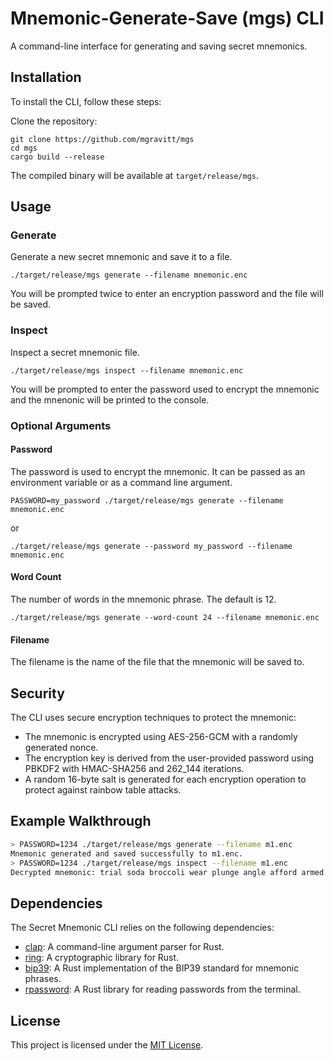 # Mnemonic-Generate-Save (mgs) CLI

A command-line interface for generating and saving secret mnemonics.

## Installation

To install the CLI, follow these steps:

Clone the repository:
```
git clone https://github.com/mgravitt/mgs
cd mgs
cargo build --release
```
The compiled binary will be available at `target/release/mgs`.

## Usage
### Generate
Generate a new secret mnemonic and save it to a file.
```
./target/release/mgs generate --filename mnemonic.enc
```
You will be prompted twice to enter an encryption password and the file will be saved. 

### Inspect
Inspect a secret mnemonic file.
```
./target/release/mgs inspect --filename mnemonic.enc
```
You will be prompted to enter the password used to encrypt the mnemonic and the mnenonic will be printed to the console. 

### Optional Arguments
#### Password
The password is used to encrypt the mnemonic. It can be passed as an environment variable or as a command line argument.
```
PASSWORD=my_password ./target/release/mgs generate --filename mnemonic.enc
```
or
```
./target/release/mgs generate --password my_password --filename mnemonic.enc
```
#### Word Count
The number of words in the mnemonic phrase. The default is 12. 
```
./target/release/mgs generate --word-count 24 --filename mnemonic.enc
```

#### Filename
The filename is the name of the file that the mnemonic will be saved to.

## Security

The CLI uses secure encryption techniques to protect the mnemonic:

- The mnemonic is encrypted using AES-256-GCM with a randomly generated nonce.
- The encryption key is derived from the user-provided password using PBKDF2 with HMAC-SHA256 and 262_144 iterations.
- A random 16-byte salt is generated for each encryption operation to protect against rainbow table attacks.

## Example Walkthrough
```sh
> PASSWORD=1234 ./target/release/mgs generate --filename m1.enc
Mnemonic generated and saved successfully to m1.enc.
> PASSWORD=1234 ./target/release/mgs inspect --filename m1.enc
Decrypted mnemonic: trial soda broccoli wear plunge angle afford armed able good symptom mountain
```

## Dependencies

The Secret Mnemonic CLI relies on the following dependencies:

- [clap](https://crates.io/crates/clap): A command-line argument parser for Rust.
- [ring](https://crates.io/crates/ring): A cryptographic library for Rust.
- [bip39](https://crates.io/crates/bip39): A Rust implementation of the BIP39 standard for mnemonic phrases.
- [rpassword](https://crates.io/crates/rpassword): A Rust library for reading passwords from the terminal.

## License

This project is licensed under the [MIT License](LICENSE).